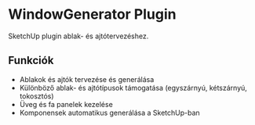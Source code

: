 # WindowGenerator Plugin

SketchUp plugin ablak- és ajtótervezéshez.

## Funkciók

- Ablakok és ajtók tervezése és generálása
- Különböző ablak- és ajtótípusok támogatása (egyszárnyú, kétszárnyú, tokosztós)
- Üveg és fa panelek kezelése
- Komponensek automatikus generálása a SketchUp-ban